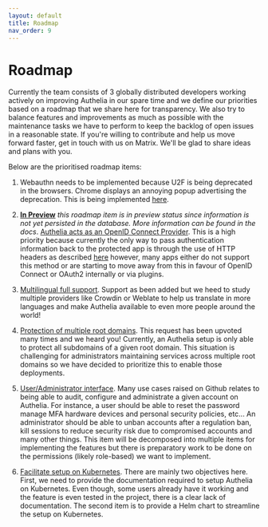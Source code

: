 ```yaml
---
layout: default
title: Roadmap
nav_order: 9
---
```


# Roadmap

Currently the team consists of 3 globally distributed developers working actively on improving Authelia in our spare time and we define
our priorities based on a roadmap that we share here for transparency. We also try to balance features and improvements as much as possible with
the maintenance tasks we have to perform to keep the backlog of open issues in a reasonable state.
If you're willing to contribute and help us move forward faster, get in touch with us on Matrix. We'll be glad to share
ideas and plans with you.

Below are the prioritised roadmap items:

1. Webauthn needs to be implemented because U2F is being deprecated in the browsers. Chrome displays an annoying popup
advertising the deprecation. This is being implemented [here](https://github.com/authelia/authelia/pull/2707).

2. **[In Preview](./configuration/identity-providers/oidc.md)** *this roadmap item is in preview status since information 
   is not yet persisted in the database. More information can be found in the docs*. 
   [Authelia acts as an OpenID Connect Provider](https://github.com/authelia/authelia/issues/189). This is a high
priority because currently the only way to pass authentication information back to the protected app is through the
use of HTTP headers as described
[here](https://www.authelia.com/docs/deployment/supported-proxies/#how-can-the-backend-be-aware-of-the-authenticated-users)
however, many apps either do not support this method or are starting to move away from this in favour of OpenID Connect or OAuth2
internally or via plugins.

3. [Multilingual full support](https://github.com/authelia/authelia/issues/625). Support as been added but we heed to study multiple providers like Crowdin or Weblate
to help us translate in more languages and make Authelia available to even more people around the world! 

4. [Protection of multiple root domains](https://github.com/authelia/authelia/issues/1198). This request has been upvoted many times and we heard you!
Currently, an Authelia setup is only able to protect all subdomains of a given root domain. This situation is challenging for
administrators maintaining services across multiple root domains so we have decided to prioritize this to enable those deployments.

5. [User/Administrator interface](https://github.com/authelia/authelia/issues/303). Many use cases raised on Github relates to
being able to audit, configure and administrate a given account on Authelia. For instance, a user should be able to reset the password
manage MFA hardware devices and personal security policies, etc... An administrator should be able to unban accounts after a regulation ban,
kill sessions to reduce security risk due to compromised accounts and many other things. This item will be decomposed into multiple
items for implementing the features but there is preparatory work to be done on the permissions (likely role-based) we want to
implement.

7. [Facilitate setup on Kubernetes](https://github.com/authelia/authelia/issues/575). There are mainly two objectives
here. First, we need to provide the documentation required to setup Authelia on Kubernetes. Even though, some users
already have it working and the feature is even tested in the project, there is a clear lack of documentation. The
second item is to provide a Helm chart to streamline the setup on Kubernetes.

